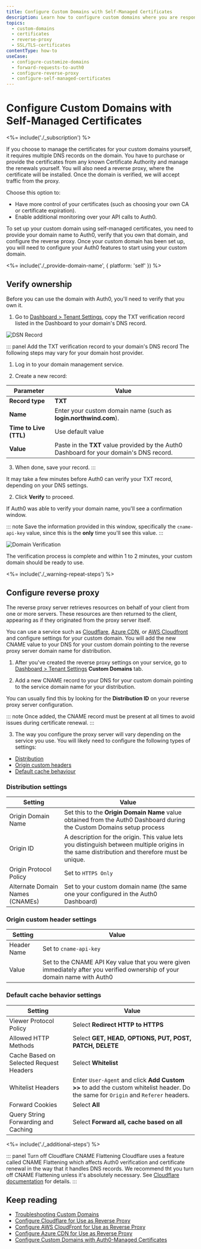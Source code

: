 ```yaml
---
title: Configure Custom Domains with Self-Managed Certificates
description: Learn how to configure custom domains where you are responsible for SSL/TLS certificates, the reverse proxy to handle SSL termination, and forwarding requests to Auth0. 
topics:
  - custom-domains
  - certificates
  - reverse-proxy
  - SSL/TLS-certificates
contentType: how-to
useCase: 
  - configure-customize-domains
  - forward-requests-to-auth0
  - configure-reverse-proxy
  - configure-self-managed-certificates
---
```

# Configure Custom Domains with Self-Managed Certificates

<%= include('./_subscription') %>

If you choose to manage the certificates for your custom domains yourself, it requires multiple DNS records on the domain. You have to purchase or provide the certificates from any known Certificate Authority and manage the renewals yourself. You will also need a reverse proxy, where the certificate will be installed. Once the domain is verified, we will accept traffic from the proxy.

Choose this option to:

* Have more control of your certificates (such as choosing your own CA or certificate expiration).
* Enable additional monitoring over your API calls to Auth0.

To set up your custom domain using self-managed certificates, you need to provide your domain name to Auth0, verify that you own that domain, and configure the reverse proxy. Once your custom domain has been set up, you will need to configure your Auth0 features to start using your custom domain.

<%= include('./_provide-domain-name', { platform: 'self' }) %>

## Verify ownership

Before you can use the domain with Auth0, you'll need to verify that you own it. 

1. Go to [Dashboard > Tenant Settings](${manage_url}/#/tenant), copy the TXT verification record listed in the Dashboard to your domain's DNS record.

  ![DSN Record](/media/articles/custom-domains/self-managed.png)

::: panel Add the TXT verification record to your domain's DNS record
The following steps may vary for your domain host provider.

1. Log in to your domain management service.

2. Create a new record:

  | Parameter | Value |
  | -- | -- |
  | **Record type** | **TXT** |
  | **Name** | Enter your custom domain name (such as **login.northwind.com**). |
  | **Time to Live (TTL)** | Use default value |
  | **Value** | Paste in the **TXT** value provided by the Auth0 Dashboard for your domain's DNS record. |

3. When done, save your record.
:::

  It may take a few minutes before Auth0 can verify your TXT record, depending on your DNS settings.

2. Click **Verify** to proceed.

  If Auth0 was able to verify your domain name, you'll see a confirmation window. 

  ::: note
  Save the information provided in this window, specifically the `cname-api-key` value, since this is the **only** time you'll see this value.
  :::

  ![Domain Verification](/media/articles/custom-domains/api-key.png)

  The verification process is complete and within 1 to 2 minutes, your custom domain should be ready to use.

<%= include('./_warning-repeat-steps') %>

## Configure reverse proxy

The reverse proxy server retrieves resources on behalf of your client from one or more servers. These resources are then returned to the client, appearing as if they originated from the proxy server itself.

You can use a service such as [Cloudflare](/custom-domains/set-up-cloudflare), [Azure CDN](/custom-domains/set-up-azure-cdn), or [AWS Cloudfront](/custom-domains/set-up-cloudfront) and configure settings for your custom domain. You will add the new CNAME value to your DNS for your custom domain pointing to the reverse proxy server domain name for distribution. 

1. After you've created the reverse proxy settings on your service, go to [Dashboard > Tenant Settings](${manage_url}/#/tenant) **Custom Domains** tab.

2. Add a new CNAME record to your DNS for your custom domain pointing to the service domain name for your distribution. 

  You can usually find this by looking for the **Distribution ID** on your reverse proxy server configuration. 

  ::: note
  Once added, the CNAME record must be present at all times to avoid issues during certificate renewal.
  :::

3. The way you configure the proxy server will vary depending on the service you use. You will likely need to configure the following types of settings:

* [Distribution](#distribution-settings)
* [Origin custom headers](#origin-custom-header-settings)
* [Default cache behaviour](#default-cache-behavior-settings)

### Distribution settings

  | Setting | Value |
  | - | - |
  | Origin Domain Name | Set this to the **Origin Domain Name** value obtained from the Auth0 Dashboard during the Custom Domains setup process |
  | Origin ID | A description for the origin. This value lets you distinguish between multiple origins in the same distribution and therefore must be unique. |
  | Origin Protocol Policy | Set to `HTTPS Only` |
  | Alternate Domain Names (CNAMEs) | Set to your custom domain name (the same one your configured in the Auth0 Dashboard) |

### Origin custom header settings

  | Setting | Value |
  | -- | -- |
  | Header Name | Set to `cname-api-key` |
  | Value | Set to the CNAME API Key value that you were given immediately after you verified ownership of your domain name with Auth0 |

### Default cache behavior settings

  | Setting | Value |
  | - | - |
  | Viewer Protocol Policy | Select **Redirect HTTP to HTTPS** |
  | Allowed HTTP Methods | Select **GET, HEAD, OPTIONS, PUT, POST, PATCH, DELETE** |
  | Cache Based on Selected Request Headers | Select **Whitelist** |
  | Whitelist Headers | Enter `User-Agent` and click **Add Custom >>** to add the custom whitelist header. Do the same for `Origin` and `Referer` headers. |
  | Forward Cookies | Select **All** |
  | Query String Forwarding and Caching | Select **Forward all, cache based on all** |

<%= include('./_additional-steps') %>

::: panel Turn off Cloudflare CNAME Flattening
Cloudflare uses a feature called CNAME Flattening which affects  Auth0 verification and certificate renewal in the way that it handles DNS records. We recommend tht you turn off CNAME Flattening unless it's absolutely necessary. See [Cloudflare documentation](https://support.cloudflare.com/hc/en-us/articles/200169056-Understand-and-configure-CNAME-Flattening) for details.
:::

## Keep reading

* [Troubleshooting Custom Domains](/custom-domains/troubleshoot)
* [Configure Cloudflare for Use as Reverse Proxy](/custom-domains/set-up-cloudflare)
* [Configure AWS CloudFront for Use as Reverse Proxy](/custom-domains/set-up-cloudfront)
* [Configure Azure CDN for Use as Reverse Proxy](/custom-domains/set-up-azure-cdn)
* [Configure Custom Domains with Auth0-Managed Certificates](/custom-domains/auth0-managed-certificates)
